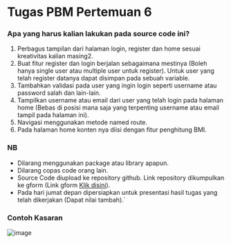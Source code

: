 # Tugas PBM Pertemuan 6
### Apa yang harus kalian lakukan pada source code ini?

1. Perbagus tampilan dari halaman login, register dan home sesuai kreativitas kalian masing2.
2. Buat fitur register dan login berjalan sebagaimana mestinya (Boleh hanya single user atau multiple user untuk register). Untuk user yang telah register datanya dapat disimpan pada sebuah variable.
3. Tambahkan validasi pada user yang ingin login seperti username atau password salah dan lain-lain.
4. Tampilkan username atau email dari user yang telah login pada halaman home (Bebas di posisi mana saja yang terpenting username atau email tampil pada halaman ini).
5. Navigasi menggunakan metode named route.
6. Pada halaman home konten nya diisi dengan fitur penghitung BMI.

### NB
- Dilarang menggunakan package atau library apapun.
- Dilarang copas code orang lain.
- Source Code diupload ke repository github. Link repository dikumpulkan ke gform (Link gform [Klik disini](https://forms.gle/1xWz7Dwymk99F8no7)).
- Pada hari jumat depan dipersiapkan untuk presentasi hasil tugas yang telah dikerjakan (Dapat nilai tambah).`


### Contoh Kasaran
![image](https://github.com/ilhmwisnu/tugas_pbm_pertemuan_6/blob/main/assets/image.jpg?raw=true)
